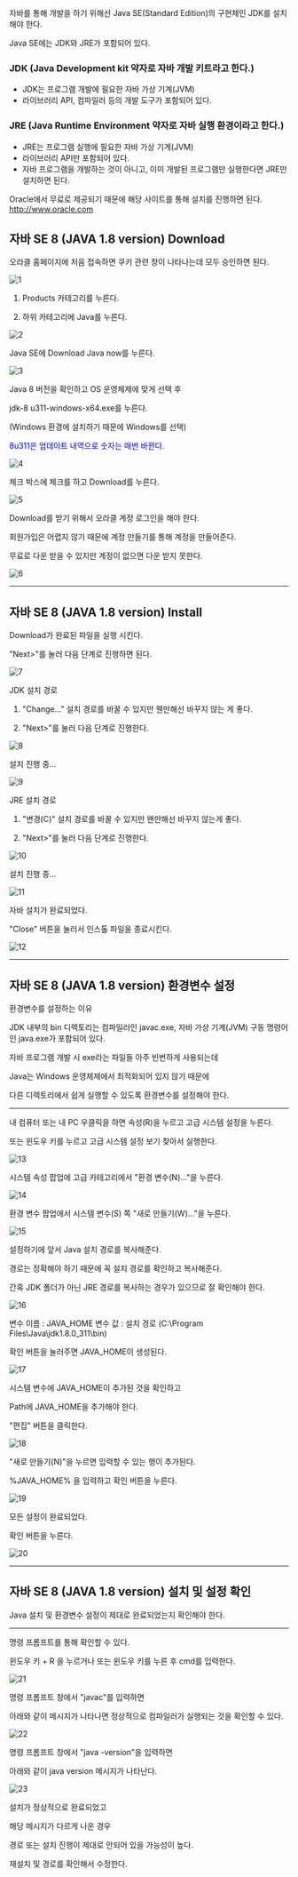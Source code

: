 자바를 통해 개발을 하기 위해선 Java SE(Standard Edition)의 구현체인 JDK를 설치해야 한다.

Java SE에는 JDK와 JRE가 포함되어 있다.

### JDK (Java Development kit 약자로 자바 개발 키트라고 한다.) 
+ JDK는 프로그램 개발에 필요한 자바 가상 기계(JVM)
+ 라이브러리 API, 컴파일러 등의 개발 도구가 포함되어 있다.

### JRE (Java Runtime Environment 약자로 자바 실행 환경이라고 한다.)
+ JRE는 프로그램 실행에 필요한 자바 가상 기계(JVM)
+ 라이브러리 API만 포함되어 있다.
+ 자바 프로그램을 개발하는 것이 아니고, 이미 개발된 프로그램만 실행한다면 JRE만 설치하면 된다.

Oracle에서 무료로 제공되기 때문에 해당 사이트를 통해 설치를 진행하면 된다.
http://www.oracle.com


## 자바 SE 8 (JAVA 1.8 version) Download

오라클 홈페이지에 처음 접속하면 쿠키 관련 창이 나타나는데 모두 승인하면 된다.

![1](https://user-images.githubusercontent.com/60464237/151926752-767dadba-85dd-452e-9c9e-1631d47d1e09.jpeg)


1. Products 카테고리를 누른다.

2. 하위 카테고리에 Java를 누른다.

![2](https://user-images.githubusercontent.com/60464237/151926756-74bcdb7f-22a9-4703-bcc3-229a76216653.jpeg)

Java SE에 Download Java now를 누른다.

![3](https://user-images.githubusercontent.com/60464237/151926758-4748095d-74c2-42d9-b43e-2e389c02253a.jpeg)

Java 8 버전을 확인하고 OS 운영체제에 맞게 선택 후

jdk-8 u311-windows-x64.exe를 누른다.

(Windows 환경에 설치하기 때문에 Windows를 선택)

<span style="color:blue">8u311은 업데이트 내역으로 숫자는 매번 바뀐다.</span>

![4](https://user-images.githubusercontent.com/60464237/151926759-46eaa61d-8809-4873-8be5-436b16ffeb7b.jpeg)

체크 박스에 체크를 하고 Download를 누른다.

![5](https://user-images.githubusercontent.com/60464237/151926764-a939b7b5-b260-46f5-8df5-267abfe41620.jpeg)

Download를 받기 위해서 오라클 계정 로그인을 해야 한다.

회원가입은 어렵지 않기 때문에 계정 만들기를 통해 계정을 만들어준다.

무료로 다운 받을 수 있지만 계정이 없으면 다운 받지 못한다.

![6](https://user-images.githubusercontent.com/60464237/151926768-f8ec34c6-255c-4f63-a5fc-e01380d6d16a.jpeg) 
<hr>

## 자바 SE 8 (JAVA 1.8 version) Install

Download가 완료된 파일을 실행 시킨다.

"Next>"를 눌러 다음 단계로 진행하면 된다.

![7](https://user-images.githubusercontent.com/60464237/151926769-1c806691-e444-40e8-a992-477757bce29d.jpeg)


JDK 설치 경로

1. "Change..." 설치 경로를 바꿀 수 있지만 웬만해선 바꾸지 않는 게 좋다.

2. "Next>"를 눌러 다음 단계로 진행한다.

![8](https://user-images.githubusercontent.com/60464237/151926771-8f61aa3f-8dd3-49f7-bcf6-4e0c884cc28f.jpeg)

설치 진행 중...

![9](https://user-images.githubusercontent.com/60464237/151926774-47724626-8af3-40f5-aa29-db26a9476087.jpeg)

JRE 설치 경로

1. "변경(C)" 설치 경로를 바꿀 수 있지만 왠만해선 바꾸지 않는게 좋다.

2. "Next>"를 눌러 다음 단계로 진행한다.

![10](https://user-images.githubusercontent.com/60464237/151926775-caa0e0c8-ad48-4b48-b35b-2a21c6ce3f8e.jpeg)

설치 진행 중...

![11](https://user-images.githubusercontent.com/60464237/151926776-142b2254-476d-4052-8642-b8f063410cc6.jpeg)

자바 설치가 완료되었다.

"Close" 버튼을 눌러서 인스톨 파일을 종료시킨다.

![12](https://user-images.githubusercontent.com/60464237/151926777-d2e8ac08-1874-4a1c-9a21-e3eaec389e1d.jpeg)

<hr>

## 자바 SE 8 (JAVA 1.8 version) 환경변수 설정

환경변수를 설정하는 이유

JDK 내부의 bin 디렉토리는 컴파일러인 javac.exe, 자바 가상 기계(JVM) 구동 명령어인 java.exe가 포함되어 있다.

자바 프로그램 개발 시 exe라는 파일들 아주 빈번하게 사용되는데 

Java는 Windows 운영체제에서 최적화되어 있지 않기 때문에

다른 디렉토리에서 쉽게 실행할 수 있도록 환경변수를 설정해야 한다.

<hr>

내 컴퓨터 또는 내 PC 우클릭을 하면 속성(R)을 누르고 고급 시스템 설정을 누른다.

또는 윈도우 키를 누르고 고급 시스템 설정 보기 찾아서 실행한다.

![13](https://user-images.githubusercontent.com/60464237/151926780-be5e0e2d-4536-46f7-9d82-4b2945ab01fa.jpeg)

시스템 속성 팝업에 고급 카테고리에서 "환경 변수(N)..."을 누른다.

![14](https://user-images.githubusercontent.com/60464237/151926783-c5a356ef-70e4-4233-87ec-1cb38a831b57.jpeg)

환경 변수 팝업에서 시스템 변수(S) 쪽 "새로 만들기(W)..."을 누른다.

![15](https://user-images.githubusercontent.com/60464237/151926784-b67cd3de-dfac-4d74-9003-83906b1730c4.jpeg)

설정하기에 앞서 Java 설치 경로를 복사해준다.

경로는 정확해야 하기 때문에 꼭 설치 경로를 확인하고 복사해준다.

간혹 JDK 폴더가 아닌 JRE 경로를 복사하는 경우가 있으므로 잘 확인해야 한다.

![16](https://user-images.githubusercontent.com/60464237/151926786-d85ec1b4-322f-4e06-b6ab-8eae846a3969.jpeg)

변수 이름 : JAVA_HOME
변수 값 : 설치 경로 (C:\Program Files\Java\jdk1.8.0_311\bin)

확인 버튼을 눌러주면 JAVA_HOME이 생성된다.

![17](https://user-images.githubusercontent.com/60464237/151926788-800b2333-2026-4fad-8b87-75f498bd9358.jpeg)

시스템 변수에 JAVA_HOME이 추가된 것을 확인하고

Path에 JAVA_HOME을 추가해야 한다.

"편집" 버튼을 클릭한다.

![18](https://user-images.githubusercontent.com/60464237/151926789-90ec5d2c-4ad7-4b08-bf8a-77e888393174.jpeg)

"새로 만들기(N)"을 누르면 입력할 수 있는 행이 추가된다.

%JAVA_HOME% 을 입력하고 확인 버튼을 누른다.

![19](https://user-images.githubusercontent.com/60464237/151926792-a6b7294a-7130-47f3-9f4b-258aad8dfc8b.jpeg)

모든 설정이 완료되었다.

확인 버튼을 누른다.

![20](https://user-images.githubusercontent.com/60464237/151926794-86c51605-12bd-47bc-98f8-b5b158e82937.jpeg)

<hr>

## 자바 SE 8 (JAVA 1.8 version) 설치 및 설정 확인
Java 설치 및 환경변수 설정이 제대로 완료되었는지 확인해야 한다.
<hr>

명령 프롬프트를 통해 확인할 수 있다.

윈도우 키 + R 을 누르거나 또는 윈도우 키를 누른 후 cmd를 입력한다.

![21](https://user-images.githubusercontent.com/60464237/151926795-c3b0f441-e66a-4119-a5a8-cdf464916327.jpeg)

명령 프롬프트 창에서 "javac"를 입력하면

아래와 같이 메시지가 나타나면 정상적으로 컴파일러가 실행되는 것을 확인할 수 있다.

![22](https://user-images.githubusercontent.com/60464237/151926797-11137513-75f0-42f0-bc32-030d3740ee76.jpeg)

명령 프롬프트 창에서 "java -version"을 입력하면

아래와 같이 java version 메시지가 나타난다.

![23](https://user-images.githubusercontent.com/60464237/151926800-9383ab6b-668f-45d8-a005-227138ca51aa.jpeg)

설치가 정상적으로 완료되었고

해당 메시지가 다르게 나온 경우

경로 또는 설치 진행이 제대로 안되어 있을 가능성이 높다.

재설치 및 경로를 확인해서 수정한다.
